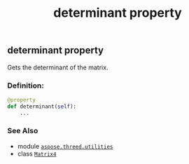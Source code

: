 ﻿---
title: determinant property
second_title: Aspose.3D for Python via .NET API References
description: 
type: docs
weight: 140
url: /python-net/aspose.threed.utilities/matrix4/determinant/
is_root: false
---

## determinant property


Gets the determinant of the matrix.
### Definition:
```python
@property
def determinant(self):
    ...
```

### See Also
* module [`aspose.threed.utilities`](../../)
* class [`Matrix4`](/3d/python-net/aspose.threed.utilities/matrix4)
